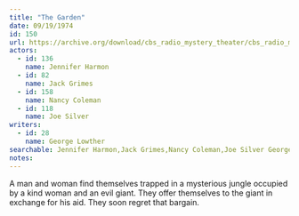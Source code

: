 ```yaml
---
title: "The Garden"
date: 09/19/1974
id: 150
url: https://archive.org/download/cbs_radio_mystery_theater/cbs_radio_mystery_theater-0101-0150.zip/cbs_radio_mystery_theater-0101-0150%2Fcbsrmt_0150_the_garden.mp3
actors:  
  - id: 136
    name: Jennifer Harmon  
  - id: 82
    name: Jack Grimes  
  - id: 158
    name: Nancy Coleman  
  - id: 118
    name: Joe Silver
writers:  
  - id: 28
    name: George Lowther
searchable: Jennifer Harmon,Jack Grimes,Nancy Coleman,Joe Silver George Lowther
notes:  
---
```

A man and woman find themselves trapped in a mysterious jungle occupied by a kind woman and an evil giant. They offer themselves to the giant in exchange for his aid. They soon regret that bargain.